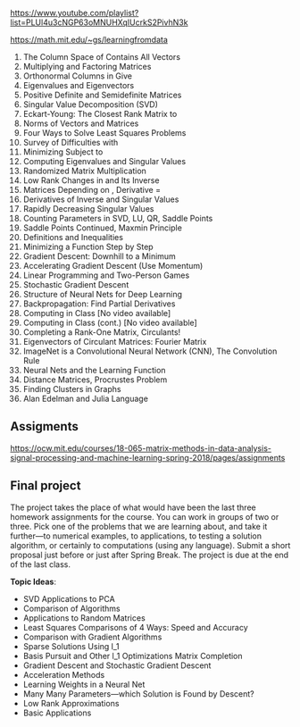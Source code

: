 https://www.youtube.com/playlist?list=PLUl4u3cNGP63oMNUHXqIUcrkS2PivhN3k

https://math.mit.edu/~gs/learningfromdata

1. The Column Space of  Contains All Vectors 
2. Multiplying and Factoring Matrices 
3. Orthonormal Columns in  Give 
4. Eigenvalues and Eigenvectors
5. Positive Definite and Semidefinite Matrices
6. Singular Value Decomposition (SVD)
7. Eckart-Young: The Closest Rank  Matrix to 
8. Norms of Vectors and Matrices
9. Four Ways to Solve Least Squares Problems
10. Survey of Difficulties with 
11. Minimizing  Subject to 
12. Computing Eigenvalues and Singular Values
13. Randomized Matrix Multiplication
14. Low Rank Changes in  and Its Inverse
15. Matrices  Depending on , Derivative = 
16. Derivatives of Inverse and Singular Values
17. Rapidly Decreasing Singular Values
18. Counting Parameters in SVD, LU, QR, Saddle Points
19. Saddle Points Continued, Maxmin Principle
20. Definitions and Inequalities
21. Minimizing a Function Step by Step
22. Gradient Descent: Downhill to a Minimum
23. Accelerating Gradient Descent (Use Momentum)
24. Linear Programming and Two-Person Games
25. Stochastic Gradient Descent
26. Structure of Neural Nets for Deep Learning
27. Backpropagation: Find Partial Derivatives
28. Computing in Class [No video available]
29. Computing in Class (cont.) [No video available]
30. Completing a Rank-One Matrix, Circulants!
31. Eigenvectors of Circulant Matrices: Fourier Matrix
32. ImageNet is a Convolutional Neural Network (CNN), The Convolution Rule
33. Neural Nets and the Learning Function
34. Distance Matrices, Procrustes Problem
35. Finding Clusters in Graphs
36. Alan Edelman and Julia Language

## Assigments

https://ocw.mit.edu/courses/18-065-matrix-methods-in-data-analysis-signal-processing-and-machine-learning-spring-2018/pages/assignments

## Final project

The project takes the place of what would have been the last three homework assignments for the course. You can work in groups of two or three. Pick one of the problems that we are learning about, and take it further—to numerical examples, to applications, to testing a solution algorithm, or certainly to computations (using any language). Submit a short proposal just before or just after Spring Break. The project is due at the end of the last class.

__Topic Ideas__:
- SVD Applications to PCA 
- Comparison of Algorithms
- Applications to Random Matrices
- Least Squares Comparisons of 4 Ways: Speed and Accuracy
- Comparison with Gradient Algorithms
- Sparse Solutions Using l_1 
- Basis Pursuit and Other l_1 Optimizations Matrix Completion
- Gradient Descent and Stochastic Gradient Descent
- Acceleration Methods
- Learning Weights in a Neural Net
- Many Many Parameters—which Solution is Found by Descent?
- Low Rank Approximations
- Basic Applications
